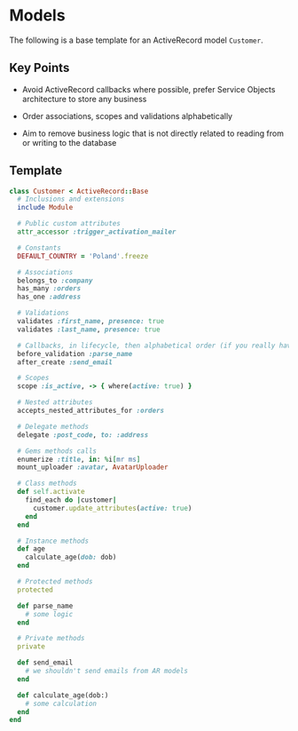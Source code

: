 # Models

The following is a base template for an ActiveRecord model `Customer`.

## Key Points

  * Avoid ActiveRecord callbacks where possible, prefer Service Objects architecture to store any business

  * Order associations, scopes and validations alphabetically

  * Aim to remove business logic that is not directly related to reading from or writing to the database

## Template

```ruby
class Customer < ActiveRecord::Base
  # Inclusions and extensions
  include Module

  # Public custom attributes
  attr_accessor :trigger_activation_mailer

  # Constants
  DEFAULT_COUNTRY = 'Poland'.freeze

  # Associations
  belongs_to :company
  has_many :orders
  has_one :address

  # Validations
  validates :first_name, presence: true
  validates :last_name, presence: true

  # Callbacks, in lifecycle, then alphabetical order (if you really have to)
  before_validation :parse_name
  after_create :send_email

  # Scopes
  scope :is_active, -> { where(active: true) }

  # Nested attributes
  accepts_nested_attributes_for :orders

  # Delegate methods
  delegate :post_code, to: :address

  # Gems methods calls
  enumerize :title, in: %i[mr ms]
  mount_uploader :avatar, AvatarUploader

  # Class methods
  def self.activate
    find_each do |customer|
      customer.update_attributes(active: true)
    end
  end

  # Instance methods
  def age
    calculate_age(dob: dob)
  end

  # Protected methods
  protected

  def parse_name
    # some logic
  end

  # Private methods
  private

  def send_email
    # we shouldn't send emails from AR models
  end

  def calculate_age(dob:)
    # some calculation
  end
end
```
